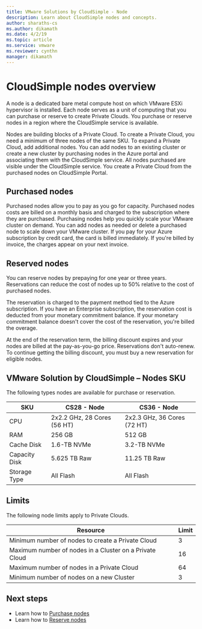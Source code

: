 ```yaml
---
title: VMware Solutions by CloudSimple - Node 
description: Learn about CloudSimple nodes and concepts. 
author: sharaths-cs
ms.author: dikamath 
ms.date: 4/2/19 
ms.topic: article 
ms.service: vmware 
ms.reviewer: cynthn 
manager: dikamath 
---
```

# CloudSimple nodes overview

A node is a dedicated bare metal compute host on which VMware ESXi hypervisor is installed.  Each node serves as a unit of computing that you can purchase or reserve to create Private Clouds.  You  purchase or reserve nodes in a region where the CloudSimple service is available.

Nodes are building blocks of a Private Cloud.  To create a Private Cloud, you need a minimum of three nodes of the same SKU.  To expand a Private Cloud, add additional nodes.  You can add nodes to an existing cluster or create a new cluster by purchasing nodes in the Azure portal and associating them with the CloudSimple service.  All nodes purchased are visible under the CloudSimple service.  You create a Private Cloud from the purchased nodes on CloudSimple Portal.

## Purchased nodes

Purchased nodes allow you to pay as you go for capacity. Purchased nodes costs are billed on a monthly basis and charged to the subscription where they are purchased.  Purchasing nodes help you quickly scale your VMware cluster on demand.  You can add nodes as needed or delete a purchased node to scale down your VMware cluster.  If you pay for your Azure subscription by credit card, the card is billed immediately. If you're billed by invoice, the charges appear on your next invoice.

## Reserved nodes

You can reserve nodes by prepaying for one year or three years.  Reservations can reduce the cost of nodes up to 50% relative to the cost of purchased nodes.

The reservation is charged to the payment method tied to the Azure subscription. If you have an Enterprise subscription, the reservation cost is deducted from your monetary commitment balance. If your monetary commitment balance doesn't cover the cost of the reservation, you're billed the overage.

At the end of the reservation term, the billing discount expires and your nodes are billed at the pay-as-you-go price. Reservations don't auto-renew. To continue getting the billing discount, you must buy a new reservation for eligible nodes.

## VMware Solution by CloudSimple – Nodes SKU

The following types nodes are available for purchase or reservation.

| SKU | CS28 - Node | CS36 - Node |
|-----|-------------|-------------|
| CPU | 2x2.2 GHz, 28 Cores (56 HT) | 2x2.3 GHz, 36 Cores (72 HT) |
| RAM | 256 GB | 512 GB |
| Cache Disk |  1.6-TB NVMe | 3.2-TB NVMe |
| Capacity Disk | 5.625 TB Raw | 11.25 TB Raw |
| Storage Type | All Flash | All Flash |

## Limits

The following node limits apply to Private Clouds.

| Resource | Limit |
|----------|-------|
| Minimum number of nodes to create a Private Cloud | 3 |
| Maximum number of nodes in a Cluster on a Private Cloud | 16 |
| Maximum number of nodes in a Private Cloud | 64 |
| Minimum number of nodes on a new Cluster | 3 |

## Next steps

* Learn how to [Purchase nodes](create-nodes.md)
* Learn how to [Reserve nodes](reserve-nodes.md)